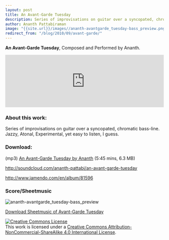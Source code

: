 ```yaml
--- 
layout: post 
title: An Avant-Garde Tuesday 
description: Series of improvisations on guitar over a syncopated, chromatic bass-line. Jazzy. Atonal. Experimental.
author: Ananth Pattabiraman
image: "{{site.url}}/images//ananth-avantgarde_tuesday-bass_preview.png"
redirect_from: "/blog/2010/09/avant-garde/"
--- 
```


**An Avant-Garde Tuesday**, Composed and Performed by Ananth.

<iframe width="100%" height="166" scrolling="no" frameborder="no" src="https://w.soundcloud.com/player/?url=https%3A//api.soundcloud.com/tracks/8043164&amp;color=333333&amp;auto_play=false&amp;hide_related=false&amp;show_comments=true&amp;show_user=true&amp;show_reposts=false"></iframe>

<!-- Image redundant. Soundcloud player already show it
![Avantgarde Tuesday]({{site.url}}/images/avatgardetuesday.png "avatgardetuesday")
-->

### About this work:

Series of improvisations on guitar over a syncopated, chromatic bass-line. Jazzy, Atonal, Experimental, yet easy to listen, I guess.

### Download:

(mp3) [An Avant-Garde Tuesday by Ananth]({{site.url}}/download/music/ananth-avant_garde_tuesday.mp3) (5:45 mins, 6.3 MB)

<http://soundcloud.com/ananth-pattabi/an-avant-garde-tuesday>

<http://www.jamendo.com/en/album/81596>

### Score/Sheetmusic

![]({{site.url}}/images//ananth-avantgarde_tuesday-bass_preview.png "ananth-avantgarde_tuesday-bass_preview")

[Download Sheetmusic of Avant-Garde Tuesday](http://imslp.org/wiki/An_Avant-Garde_Tuesday_%28Pattabiraman,_Ananth%29)

<a rel="license" href="http://creativecommons.org/licenses/by-nc-sa/4.0/"><img alt="Creative Commons License" style="border-width:0" src="https://i.creativecommons.org/l/by-nc-sa/4.0/80x15.png" /></a><br />This work is licensed under a <a rel="license" href="http://creativecommons.org/licenses/by-nc-sa/4.0/">Creative Commons Attribution-NonCommercial-ShareAlike 4.0 International License</a>.
